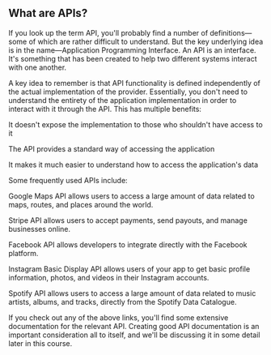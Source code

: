 ## What are APIs?  

If you look up the term API, you'll probably find a number of definitions—some of which are rather difficult to understand. But the key underlying idea is in the name—Application Programming Interface. An API is an interface. It's something that has been created to help two different systems interact with one another.  

  
  A key idea to remember is that API functionality is defined independently of the actual implementation of the provider. Essentially, you don't need to understand the entirety of the application implementation in order to interact with it through the API. This has multiple benefits:

  
  It doesn't expose the implementation to those who shouldn't have access to it
  
  The API provides a standard way of accessing the application
  
  It makes it much easier to understand how to access the application's data
  
  Some frequently used APIs include:

  
  Google Maps API allows users to access a large amount of data related to maps, routes, and places around the world.
  
  Stripe API allows users to accept payments, send payouts, and manage businesses online.
  
  Facebook API allows developers to integrate directly with the Facebook platform.
  
  Instagram Basic Display API allows users of your app to get basic profile information, photos, and videos in their Instagram accounts.
  
  Spotify API allows users to access a large amount of data related to music artists, albums, and tracks, directly from the Spotify Data Catalogue.
  
  If you check out any of the above links, you'll find some extensive documentation for the relevant API. Creating good API documentation is an important consideration all to itself, and we'll be discussing it in some detail later in this course.
